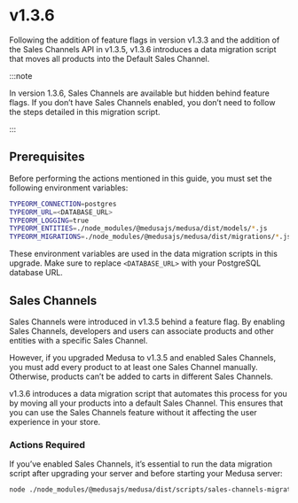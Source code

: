# v1.3.6

Following the addition of feature flags in version v1.3.3 and the addition of the Sales Channels API in v1.3.5, v1.3.6 introduces a data migration script that moves all products into the Default Sales Channel.

:::note

In version 1.3.6, Sales Channels are available but hidden behind feature flags. If you don’t have Sales Channels enabled, you don’t need to follow the steps detailed in this migration script.

:::

## Prerequisites

Before performing the actions mentioned in this guide, you must set the following environment variables:

```bash
TYPEORM_CONNECTION=postgres
TYPEORM_URL=<DATABASE_URL>
TYPEORM_LOGGING=true
TYPEORM_ENTITIES=./node_modules/@medusajs/medusa/dist/models/*.js
TYPEORM_MIGRATIONS=./node_modules/@medusajs/medusa/dist/migrations/*.js
```

These environment variables are used in the data migration scripts in this upgrade. Make sure to replace `<DATABASE_URL>` with your PostgreSQL database URL.

## Sales Channels

Sales Channels were introduced in v1.3.5 behind a feature flag. By enabling Sales Channels, developers and users can associate products and other entities with a specific Sales Channel.

However, if you upgraded Medusa to v1.3.5 and enabled Sales Channels, you must add every product to at least one Sales Channel manually. Otherwise, products can’t be added to carts in different Sales Channels.

v1.3.6 introduces a data migration script that automates this process for you by moving all your products into a default Sales Channel. This ensures that you can use the Sales Channels feature without it affecting the user experience in your store.

### Actions Required

If you’ve enabled Sales Channels, it’s essential to run the data migration script after upgrading your server and before starting your Medusa server:

```bash
node ./node_modules/@medusajs/medusa/dist/scripts/sales-channels-migration.js
```
